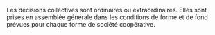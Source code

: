 Les décisions collectives sont ordinaires ou extraordinaires. Elles sont prises en assemblée générale dans les conditions de forme et de fond prévues pour chaque forme de société coopérative.